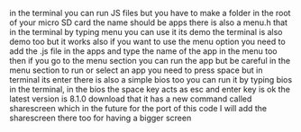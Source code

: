 in the terminal you can run JS files but you have to make a folder in the root of your micro SD card the name should be apps
there is also a menu.h that in the terminal by typing menu you can use it its demo 
the terminal is also demo too but it works
also if you want to use the menu option you need to add the .js file in the apps and type the name of the app in the menu too then if you go to the menu section you can run the app but be careful in the menu section to run or select an app you need to press space but in terminal its enter
there is also a simple bios too you can run it by typing bios in the terminal, in the bios the space key acts as esc and enter key is ok
the latest version is 8.1.0 download that it has a new command called sharescreen which in the future for the port of this code I will add the sharescreen there too for having a bigger screen 
